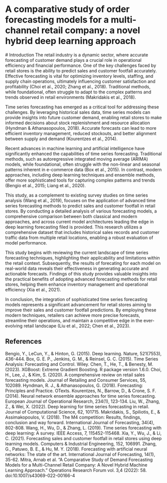 <h1>A comparative study of order forecasting models for a multi-channel retail company: a novel hybrid deep learning approach</h1>
# Introduction
The retail industry is a dynamic sector, where accurate forecasting of customer demand plays a crucial role in operational efficiency and financial performance. One of the key challenges faced by retail stores is the ability to predict sales and customer footfall accurately. Effective forecasting is vital for optimizing inventory levels, staffing, and supply chain operations, ultimately influencing customer satisfaction and profitability (Choi et al., 2020; Zhang et al., 2018). Traditional methods, while foundational, often struggle to adapt to the complex patterns and trends observed in retail environments (Makridakis et al., 2018).

Time series forecasting has emerged as a critical tool for addressing these challenges. By leveraging historical sales data, time series models can provide insights into future customer demand, enabling retail stores to make informed decisions about stock replenishment and resource allocation (Hyndman & Athanasopoulos, 2018). Accurate forecasts can lead to more efficient inventory management, reduced stockouts, and better alignment between supply and demand (Kourentzes et al., 2014).

Recent advances in machine learning and artificial intelligence have significantly enhanced the capabilities of time series forecasting. Traditional methods, such as autoregressive integrated moving average (ARIMA) models, while foundational, often struggle with the non-linear and seasonal patterns inherent in e-commerce data (Box et al., 2015). In contrast, modern approaches, including deep learning techniques and ensemble methods, offer more sophisticated tools for capturing complex patterns and trends (Bengio et al., 2015; Liang et al., 2020).

This study, as a complement to existing survey studies on time series analysis (Wang et al., 2019), focuses on the application of advanced time series forecasting methods to predict sales and customer footfall in retail stores. By conducting a detailed analysis of various forecasting models, a comprehensive comparison between both classical and modern approaches, and across current model architectures leading the edge in deep learning forecasting filed is provided. This research utilizes a comprehensive dataset that includes historical sales records and customer traffic data from multiple retail locations, enabling a robust evaluation of model performance.

This study begins with reviewing the current landscape of time series forecasting techniques, highlighting their applicability and limitations within the retail context. Subsequently, the results of forecating for each model on real-world data reveals their effectiveness in generating accurate and actionable forecasts. Findings of this study provides valuable insights into the practical benefits of adopting advanced forecasting methods for retail stores, helping them enhance inventory management and operational efficiency (Xia et al., 2021).

In conclusion, the integration of sophisticated time series forecasting models represents a significant advancement for retail stores aiming to improve their sales and customer footfall predictions. By employing these modern techniques, retailers can achieve more precise forecasts, streamline their operations, and maintain a competitive edge in the ever-evolving retail landscape (Liu et al., 2022; Chen et al., 2023).



## References
Bengio, Y., LeCun, Y., & Hinton, G. (2015). Deep learning. Nature, 521(7553), 436-444.
Box, G. E. P., Jenkins, G. M., & Reinsel, G. C. (2015). Time Series Analysis: Forecasting and Control. Wiley.
Chen, T., He, T., & Benesty, M. (2023). XGBoost: Extreme Gradient Boosting. R package version 1.6.0.
Choi, H., Lee, J., & Kim, S. (2020). A comprehensive review on retail sales forecasting models. Journal of Retailing and Consumer Services, 55, 102089.
Hyndman, R. J., & Athanasopoulos, G. (2018). Forecasting: Principles and Practice. OTexts.
Kourentzes, N., Barrow, D., & Crone, S. F. (2014). Neural network ensemble approaches for time series forecasting. European Journal of Operational Research, 234(1), 123-134.
Liu, W., Zhang, Z., & Wei, X. (2022). Deep learning for time series forecasting in retail. Journal of Computational Science, 62, 101715.
Makridakis, S., Spiliotis, E., & Assimakopoulos, V. (2018). The M4 competition: Results, findings, conclusion and way forward. International Journal of Forecasting, 34(4), 802-808.
Wang, H., Wu, D., & Zhang, L. (2019). Time series forecasting with deep learning: A survey. IEEE Access, 7, 115452-115468.
Xia, Y., Wu, J., & Li, C. (2021). Forecasting sales and customer footfall in retail stores using deep learning models. Computers & Industrial Engineering, 152, 106991.
Zhang, G., Patuwo, B. E., & Hu, M. Y. (2018). Forecasting with artificial neural networks: The state of the art. International Journal of Forecasting, 14(1), 35-62.
Mitra, Arnab et al. “A Comparative Study of Demand Forecasting Models for a Multi-Channel Retail Company: A Novel Hybrid Machine Learning Approach.” Operations Research Forum vol. 3,4 (2022): 58. doi:10.1007/s43069-022-00166-4




